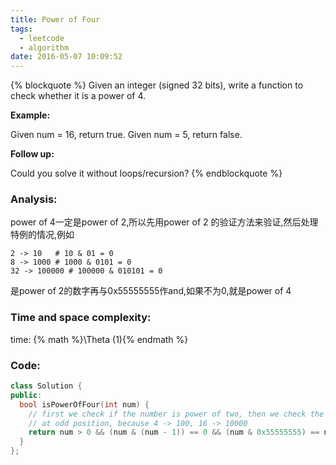 ```yaml
---
title: Power of Four
tags:
  - leetcode
  - algorithm
date: 2016-05-07 10:09:52
---
```

{% blockquote %}
Given an integer (signed 32 bits), write a function to check whether it is a power of 4.

**Example:**

Given num = 16, return true. Given num = 5, return false.

**Follow up:**

Could you solve it without loops/recursion?
{% endblockquote %}
<!-- more -->
### Analysis:
power of 4一定是power of 2,所以先用power of 2 的验证方法来验证,然后处理特例的情况,例如
```
2 -> 10   # 10 & 01 = 0
8 -> 1000 # 1000 & 0101 = 0
32 -> 100000 # 100000 & 010101 = 0
```
是power of 2的数字再与0x55555555作and,如果不为0,就是power of 4
### Time and space complexity:
time: {% math %}\Theta (1){% endmath %}
### Code:
```cpp
class Solution {
public:
  bool isPowerOfFour(int num) {
    // first we check if the number is power of two, then we check the 1 whether is located
    // at odd position, because 4 -> 100, 16 -> 10000
    return num > 0 && (num & (num - 1)) == 0 && (num & 0x55555555) == num;
  }
};
```
